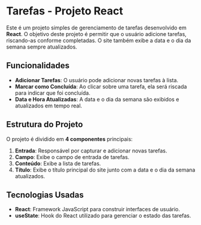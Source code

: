 # Tarefas - Projeto React

Este é um projeto simples de gerenciamento de tarefas desenvolvido em **React**. O objetivo deste projeto é permitir que o usuário adicione tarefas, riscando-as conforme completadas. O site também exibe a data e o dia da semana sempre atualizados.

## Funcionalidades

- **Adicionar Tarefas**: O usuário pode adicionar novas tarefas à lista.
- **Marcar como Concluída**: Ao clicar sobre uma tarefa, ela será riscada para indicar que foi concluída.
- **Data e Hora Atualizadas**: A data e o dia da semana são exibidos e atualizados em tempo real.

## Estrutura do Projeto

O projeto é dividido em **4 componentes** principais:

1. **Entrada**: Responsável por capturar e adicionar novas tarefas.
2. **Campo**: Exibe o campo de entrada de tarefas.
3. **Conteúdo**: Exibe a lista de tarefas.
4. **Título**: Exibe o título principal do site junto com a data e o dia da semana atualizados.

## Tecnologias Usadas

- **React**: Framework JavaScript para construir interfaces de usuário.
- **useState**: Hook do React utilizado para gerenciar o estado das tarefas.
